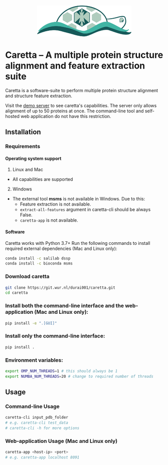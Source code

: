 <p align="center"><img src="caretta_logo.png" width="300" title="Caretta Logo"></p>

# Caretta – A multiple protein structure alignment and feature extraction suite

Caretta is a software-suite to perform multiple protein structure alignment and structure feature extraction.

Visit the [demo server](http://bioinformatics.nl/caretta) to see caretta's capabilities. The server only allows alignment of up to 50 proteins at once.
The command-line tool and self-hosted web application do not have this restriction.

## Installation

### Requirements
#### Operating system support
1. Linux and Mac
* All capabilities are supported
2. Windows
* The external tool **msms** is not available in Windows. Due to this:
    * Feature extraction is not available.
    * `extract-all-features` argument in caretta-cli should be always False. 
    * `caretta-app` is not available.

#### Software
Caretta works with Python 3.7+
Run the following commands to install required external dependencies (Mac and Linux only):
```bash
conda install -c salilab dssp
conda install -c bioconda msms
```

### Download caretta
```bash
git clone https://git.wur.nl/durai001/caretta.git
cd caretta
```

### Install both the command-line interface and the web-application (Mac and Linux only):
```bash
pip install -e ".[GUI]"
```

### Install only the command-line interface:
```bash
pip install .
```

### Environment variables:
```bash
export OMP_NUM_THREADS=1 # this should always be 1
export NUMBA_NUM_THREADS=20 # change to required number of threads
```

## Usage

### Command-line Usage

```bash
caretta-cli input_pdb_folder
# e.g. caretta-cli test_data  
# caretta-cli -h for more options
```

### Web-application Usage (Mac and Linux only)

```bash
caretta-app <host-ip> <port> 
# e.g. caretta-app localhost 8091
```
